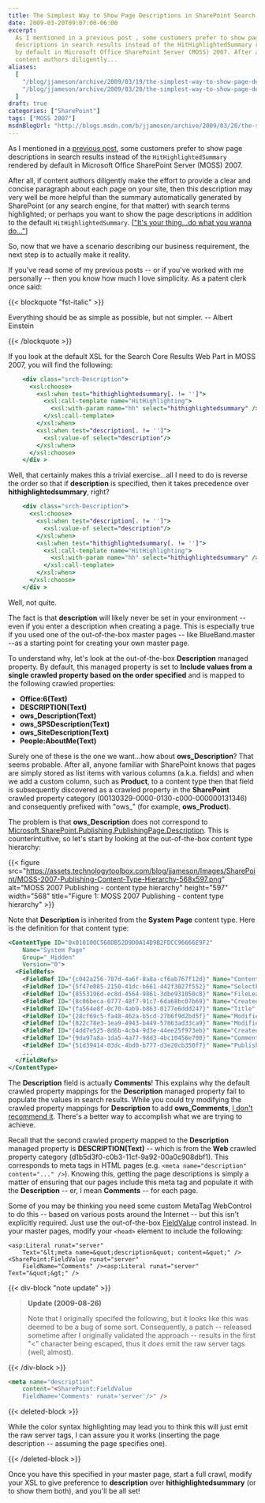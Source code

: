 ```yaml
---
title: The Simplest Way to Show Page Descriptions in SharePoint Search Results
date: 2009-03-20T09:07:00-06:00
excerpt:
  As I mentioned in a previous post , some customers prefer to show page
  descriptions in search results instead of the HitHighlightedSummary rendered
  by default in Microsoft Office SharePoint Server (MOSS) 2007. After all, if
  content authors diligently...
aliases:
  [
    "/blog/jjameson/archive/2009/03/19/the-simplest-way-to-show-page-descriptions-in-sharepoint-search-results.aspx",
    "/blog/jjameson/archive/2009/03/20/the-simplest-way-to-show-page-descriptions-in-sharepoint-search-results.aspx",
  ]
draft: true
categories: ["SharePoint"]
tags: ["MOSS 2007"]
msdnBlogUrl: "http://blogs.msdn.com/b/jjameson/archive/2009/03/20/the-simplest-way-to-show-page-descriptions-in-sharepoint-search-results.aspx"
---
```


As I mentioned in a
[previous post](/blog/jjameson/2009/03/19/argumentnullexception-with-optional-publishingpage-description-property-with-some-thoughts-on-breaking-the-build-too),
some customers prefer to show page descriptions in search results instead of the
`HitHighlightedSummary` rendered by default in Microsoft Office SharePoint
Server (MOSS) 2007.

After all, if content authors diligently make the effort to provide a clear and
concise paragraph about each page on your site, then this description may very
well be more helpful than the summary automatically generated by SharePoint (or
any search engine, for that matter) with search terms highlighted; or perhaps
you want to show the page descriptions in addition to the default
`HitHighlightedSummary`.
[["It's your thing...do what you wanna do..."](http://www.youtube.com/watch?v=2v2-DSKx3Eg)]

So, now that we have a scenario describing our business requirement, the next
step is to actually make it reality.

If you've read some of my previous posts -- or if you've worked with me
personally -- then you know how much I love simplicity. As a patent clerk once
said:

{{< blockquote "fst-italic" >}}

Everything should be as simple as possible, but not simpler.
-- Albert Einstein

{{< /blockquote >}}

If you look at the default XSL for the Search Core Results Web Part in MOSS
2007, you will find the following:

```XSLT
    <div class="srch-Description">
      <xsl:choose>
        <xsl:when test="hithighlightedsummary[. != '']">
          <xsl:call-template name="HitHighlighting">
            <xsl:with-param name="hh" select="hithighlightedsummary" />
          </xsl:call-template>
        </xsl:when>
        <xsl:when test="description[. != '']">
          <xsl:value-of select="description"/>
        </xsl:when>
      </xsl:choose>
    </div >
```

Well, that certainly makes this a trivial exercise...all I need to do is reverse
the order so that if **description** is specified, then it takes precedence over
**hithighlightedsummary**, right?

```XSLT
    <div class="srch-Description">
      <xsl:choose>
        <xsl:when test="description[. != '']">
          <xsl:value-of select="description"/>
        </xsl:when>
        <xsl:when test="hithighlightedsummary[. != '']">
          <xsl:call-template name="HitHighlighting">
            <xsl:with-param name="hh" select="hithighlightedsummary" />
          </xsl:call-template>
        </xsl:when>
      </xsl:choose>
    </div >
```

Well, not quite.

The fact is that **description** will likely never be set in your environment --
even if you enter a description when creating a page. This is especially true if
you used one of the out-of-the-box master pages -- like BlueBand.master --as a
starting point for creating your own master page.

To understand why, let's look at the out-of-the-box **Description** managed
property. By default, this managed property is set to **Include values from a
single crawled property based on the order specified** and is mapped to the
following crawled properties:

- **Office:6(Text)**
- **DESCRIPTION(Text)**
- **ows\_Description(Text)**
- **ows\_SPSDescription(Text)**
- **ows\_SiteDescription(Text)**
- **People:AboutMe(Text)**

Surely one of these is the one we want...how about **ows\_Description**? That
seems probable. After all, anyone familiar with SharePoint knows that pages are
simply stored as list items with various columns (a.k.a. fields) and when we add
a custom column, such as **Product**, to a content type then that field is
subsequently discovered as a crawled property in the **SharePoint** crawled
property category (00130329-0000-0130-c000-000000131346) and consequently
prefixed with "ows\_" (for example, **ows\_Product**).

The problem is that **ows\_Description** does not correspond to
[Microsoft.SharePoint.Publishing.PublishingPage.Description](http://msdn.microsoft.com/en-us/library/microsoft.sharepoint.publishing.publishingpage.description.aspx).
This is counterintuitive, so let's start by looking at the out-of-the-box
content type hierarchy:

{{< figure
src="https://assets.technologytoolbox.com/blog/jjameson/Images/SharePoint/MOSS-2007-Publishing-Content-Type-Hierarchy-568x597.png"
alt="MOSS 2007 Publishing - content type hierarchy" height="597" width="568"
title="Figure 1: MOSS 2007 Publishing - content type hierarchy" >}}

Note that **Description** is inherited from the **System Page** content type.
Here is the definition for that content type:

```XML
<ContentType ID="0x010100C568DB52D9D0A14D9B2FDCC96666E9F2"
    Name="System Page"
    Group="_Hidden"
    Version="0">
  <FieldRefs>
    <FieldRef ID="{c042a256-787d-4a6f-8a8a-cf6ab767f12d}" Name="ContentType" />
    <FieldRef ID="{5f47e085-2150-41dc-b661-442f3027f552}" Name="SelectFilename" />
    <FieldRef ID="{8553196d-ec8d-4564-9861-3dbe931050c8}" Name="FileLeafRef" />
    <FieldRef ID="{8c06beca-0777-48f7-91c7-6da68bc07b69}" Name="Created" />
    <FieldRef ID="{fa564e0f-0c70-4ab9-b863-0177e6ddd247}" Name="Title" />
    <FieldRef ID="{28cf69c5-fa48-462a-b5cd-27b6f9d2bd5f}" Name="Modified" />
    <FieldRef ID="{822c78e3-1ea9-4943-b449-57863ad33ca9}" Name="Modified_x0020_By" />
    <FieldRef ID="{4dd7e525-8d6b-4cb4-9d3e-44ee25f973eb}" Name="Created_x0020_By" />
    <FieldRef ID="{9da97a8a-1da5-4a77-98d3-4bc10456e700}" Name="Comments" />
    <FieldRef ID="{51d39414-03dc-4bd0-b777-d3e20cb350f7}" Name="PublishingStartDate" />
    ...
  </FieldRefs>
</ContentType>
```

The **Description** field is actually **Comments**! This explains why the
default crawled property mappings for the **Description** managed property fail
to populate the values in search results. While you could try modifying the
crawled property mappings for **Description** to add **ows\_Comments**,
[I don't recommend it](/blog/jjameson/2009/03/05/excluding-various-sharepoint-items-from-search-results-on-internet-facing-moss-sites).
There's a better way to accomplish what we are trying to achieve.

Recall that the second crawled property mapped to the **Description** managed
property is **DESCRIPTION(Text)** -- which is from the **Web** crawled property
category (d1b5d3f0-c0b3-11cf-9a92-00a0c908dbf1). This corresponds to meta tags
in HTML pages (e.g. `<meta name="description" content="..." />`). Knowing this,
getting the page descriptions is simply a matter of ensuring that our pages
include this meta tag and populate it with the **Description** -- er, I mean
**Comments** -- for each page.

Some of you may be thinking you need some custom MetaTag WebControl to do this
-- based on various posts around the Internet -- but this isn't explicitly
required. Just use the out-of-the-box
[FieldValue](http://msdn.microsoft.com/en-us/library/microsoft.sharepoint.webcontrols.fieldvalue.aspx)
control instead. In your master pages, modify your `<head>` element to include
the following:

```ASP.NET
<asp:Literal runat="server"
    Text="&lt;meta name=&quot;description&quot; content=&quot;" /><SharePoint:FieldValue runat="server"
    FieldName="Comments" /><asp:Literal runat="server" Text="&quot;&gt;" />
```

{{< div-block "note update" >}}

> **Update (2009-08-26)**
>
> Note that I originally specifed the following, but it looks like this was
> deemed to be a bug of some sort. Consequently, a patch -- released sometime
> after I originally validated the approach -- results in the first "&lt;"
> character being escaped, thus it *does* emit the raw server tags (well,
> almost).

{{< /div-block >}}

```HTML
<meta name="description"
    content="<SharePoint:FieldValue
    FieldName='Comments' runat='server'/>" />
```

{{< deleted-block >}}

While the color syntax highlighting may lead you to think this will just emit
the raw server tags, I can assure you it works (inserting the page description
-- assuming the page specifies one).

{{< /deleted-block >}}

Once you have this specified in your master page, start a full crawl, modify
your XSL to give preference to **description** over **hithighlightedsummary**
(or to show them both), and you'll be all set!
